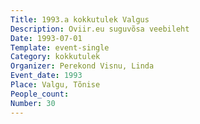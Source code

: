```yaml
---
Title: 1993.a kokkutulek Valgus
Description: Oviir.eu suguvõsa veebileht
Date: 1993-07-01
Template: event-single
Category: kokkutulek
Organizer: Perekond Visnu, Linda
Event_date: 1993
Place: Valgu, Tõnise
People_count:
Number: 30
---
```

